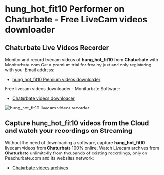 # hung_hot_fit10 Performer on Chaturbate - Free LiveCam videos downloader

## Chaturbate Live Videos Recorder

Monitor and record livecam videos of **hung_hot_fit10** from **Chaturbate** with Moniturbate.com
Get a premium trial for free by just and only registering with your Email address:
* [hung_hot_fit10 Premium videos downloader](https://moniturbate.com/request-demo-licence-key.html)

Free livecam videos downloader - Moniturbate Software:
* [Chaturbate videos downloader](https://moniturbate.com/moniturbate-download-software.html)

![hung_hot_fit10 livecam videos recorder](https://peachurnet.com/templates/moniturbate-software.png)


## Capture hung_hot_fit10 videos from the Cloud and watch your recordings on Streaming

Without the need of downloading a software, capture **hung_hot_fit10** livecam videos from **Chaturbate** 100% online.
Watch Livecam archives from **Chaturbate** unlimitedly from thousands of existing recordings, only on Peachurbate.com and its websites network:
* [Chaturbate videos archives](https://peachurnet.com/)